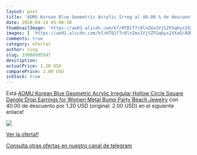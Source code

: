 ```yaml
---
layout: post
title: 'AOMU Korean Blue Geometric Acrylic Irreg al 40.00 % de descuento'
date: 2020-04-14 05:00:50
thumbnailImage: 'https://ae01.alicdn.com/kf/HTB1f7r8lnZmx1VjSZFGq6yx2XXaO/AOMU-Korean-Blue-Geometric-Acrylic-Irregular-Hollow-Circle-Square-Dangle-Drop-Earrings-for-Women-Metal-Bump.jpg_350x350._SL200_.jpg'
images: [ 'https://ae01.alicdn.com/kf/HTB1f7r8lnZmx1VjSZFGq6yx2XXaO/AOMU-Korean-Blue-Geometric-Acrylic-Irregular-Hollow-Circle-Square-Dangle-Drop-Earrings-for-Women-Metal-Bump.jpg_350x350._SL200_.jpg' ]
comments: true
category: ofertas
author: ring
slug: 33008995547
description:
actualPrice: 1.20 USD
comparePrice: 2.00 USD
inStock: true
---
```


Está [AOMU Korean Blue Geometric Acrylic Irregular Hollow Circle Square Dangle Drop Earrings for Women Metal Bump Party Beach Jewelry](https://www.amazon.com/dp/33008995547/?tag=redken08-20) con 40.00 de descuento por 1.20 USD (original: 2.00 USD) en el siguiente enlace!

[![](https://ae01.alicdn.com/kf/HTB1f7r8lnZmx1VjSZFGq6yx2XXaO/AOMU-Korean-Blue-Geometric-Acrylic-Irregular-Hollow-Circle-Square-Dangle-Drop-Earrings-for-Women-Metal-Bump.jpg_350x350._SL200_.jpg)](https://www.amazon.com/dp/33008995547/?tag=redken08-20)

[Ver la oferta!!](https://www.amazon.com/dp/33008995547/?tag=redken08-20)

[Consulta otras ofertas en nuestro canal de telegram](https://t.me/s/ofertas25)
